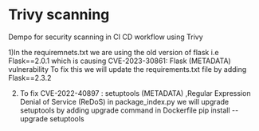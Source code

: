 # Trivy scanning

Dempo for security scanning in CI CD workflow using Trivy 

1)In the requiremnets.txt we are using the old version of flask i.e Flask==2.0.1 which is causing  CVE-2023-30861: Flask (METADATA)  vulnerability 
    To fix this we will update the requirements.txt file by adding  
          Flask==2.3.2

2) To fix CVE-2022-40897 : setuptools (METADATA) ,Regular Expression Denial of Service (ReDoS) in package_index.py
   we will upgrade setuptools by adding upgrade command in Dockerfile
         pip install --upgrade setuptools

   
   

   
